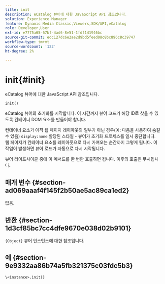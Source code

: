 ```yaml
---
title: init
description: eCatalog 뷰어에 대한 JavaScript API 참조입니다.
solution: Experience Manager
feature: Dynamic Media Classic,Viewers,SDK/API,eCatalog
role: Developer,User
exl-id: e7775a65-67bf-4ad6-8e51-1fdf141946bc
source-git-commit: edc127dc6e2ae2d9bd5feed08c8bc896c8c39747
workflow-type: tm+mt
source-wordcount: '122'
ht-degree: 2%

---
```


# init{#init}

eCatalog 뷰어에 대한 JavaScript API 참조입니다.

`init()`

eCatalog 뷰어의 초기화를 시작합니다. 이 시간까지 뷰어 코드가 해당 ID로 찾을 수 있도록 컨테이너 DOM 요소를 만들어야 합니다.

컨테이너 요소가 아직 웹 페이지 레이아웃의 일부가 아닌 경우(예: 다음을 사용하여 숨길 수 있음) `display:none` 할당된 스타일 - 뷰어가 초기화 프로세스를 일시 중단합니다. 웹 페이지가 컨테이너 요소를 레이아웃으로 다시 가져오는 순간까지 그렇게 됩니다. 이 작업이 발생하면 뷰어 로드가 자동으로 다시 시작됩니다.

뷰어 라이프사이클 중에 이 메서드를 한 번만 호출하면 됩니다. 이후의 호출은 무시됩니다.

## 매개 변수 {#section-ad069aaaf4f145f2b50ae5ac89ca1ed2}

없음.

## 반환 {#section-1d3cf85bc7cc4dfe9670e038d02b9101}

`{Object}` 뷰어 인스턴스에 대한 참조입니다.

## 예 {#section-9e9332aa86b74a5fb321375c03fdc5b3}

```
\<instance>.init()
```
